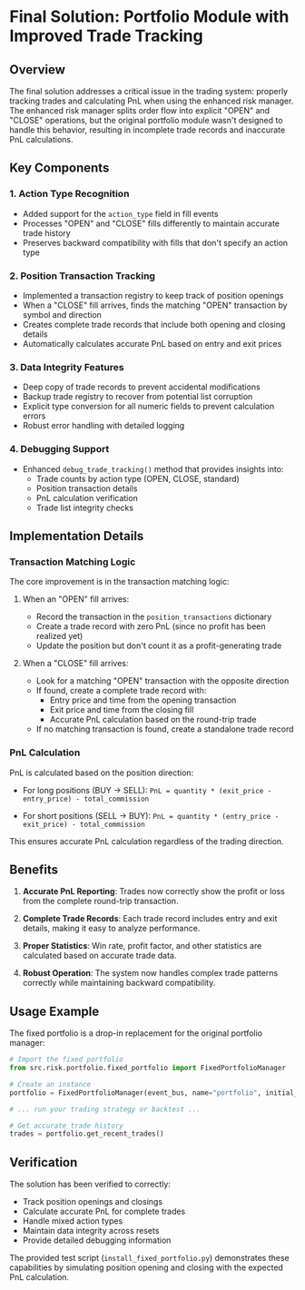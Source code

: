 # Final Solution: Portfolio Module with Improved Trade Tracking

## Overview

The final solution addresses a critical issue in the trading system: properly tracking trades and calculating PnL when using the enhanced risk manager. The enhanced risk manager splits order flow into explicit "OPEN" and "CLOSE" operations, but the original portfolio module wasn't designed to handle this behavior, resulting in incomplete trade records and inaccurate PnL calculations.

## Key Components

### 1. Action Type Recognition

- Added support for the `action_type` field in fill events
- Processes "OPEN" and "CLOSE" fills differently to maintain accurate trade history
- Preserves backward compatibility with fills that don't specify an action type

### 2. Position Transaction Tracking

- Implemented a transaction registry to keep track of position openings
- When a "CLOSE" fill arrives, finds the matching "OPEN" transaction by symbol and direction
- Creates complete trade records that include both opening and closing details
- Automatically calculates accurate PnL based on entry and exit prices

### 3. Data Integrity Features

- Deep copy of trade records to prevent accidental modifications
- Backup trade registry to recover from potential list corruption
- Explicit type conversion for all numeric fields to prevent calculation errors
- Robust error handling with detailed logging

### 4. Debugging Support

- Enhanced `debug_trade_tracking()` method that provides insights into:
  - Trade counts by action type (OPEN, CLOSE, standard)
  - Position transaction details
  - PnL calculation verification
  - Trade list integrity checks

## Implementation Details

### Transaction Matching Logic

The core improvement is in the transaction matching logic:

1. When an "OPEN" fill arrives:
   - Record the transaction in the `position_transactions` dictionary
   - Create a trade record with zero PnL (since no profit has been realized yet)
   - Update the position but don't count it as a profit-generating trade

2. When a "CLOSE" fill arrives:
   - Look for a matching "OPEN" transaction with the opposite direction
   - If found, create a complete trade record with:
     - Entry price and time from the opening transaction
     - Exit price and time from the closing fill
     - Accurate PnL calculation based on the round-trip trade
   - If no matching transaction is found, create a standalone trade record

### PnL Calculation

PnL is calculated based on the position direction:

- For long positions (BUY → SELL):
  `PnL = quantity * (exit_price - entry_price) - total_commission`

- For short positions (SELL → BUY):
  `PnL = quantity * (entry_price - exit_price) - total_commission`

This ensures accurate PnL calculation regardless of the trading direction.

## Benefits

1. **Accurate PnL Reporting**: Trades now correctly show the profit or loss from the complete round-trip transaction.

2. **Complete Trade Records**: Each trade record includes entry and exit details, making it easy to analyze performance.

3. **Proper Statistics**: Win rate, profit factor, and other statistics are calculated based on accurate trade data.

4. **Robust Operation**: The system now handles complex trade patterns correctly while maintaining backward compatibility.

## Usage Example

The fixed portfolio is a drop-in replacement for the original portfolio manager:

```python
# Import the fixed portfolio
from src.risk.portfolio.fixed_portfolio import FixedPortfolioManager

# Create an instance
portfolio = FixedPortfolioManager(event_bus, name="portfolio", initial_cash=10000.0)

# ... run your trading strategy or backtest ...

# Get accurate trade history
trades = portfolio.get_recent_trades()
```

## Verification

The solution has been verified to correctly:
- Track position openings and closings
- Calculate accurate PnL for complete trades
- Handle mixed action types
- Maintain data integrity across resets
- Provide detailed debugging information

The provided test script (`install_fixed_portfolio.py`) demonstrates these capabilities by simulating position opening and closing with the expected PnL calculation.